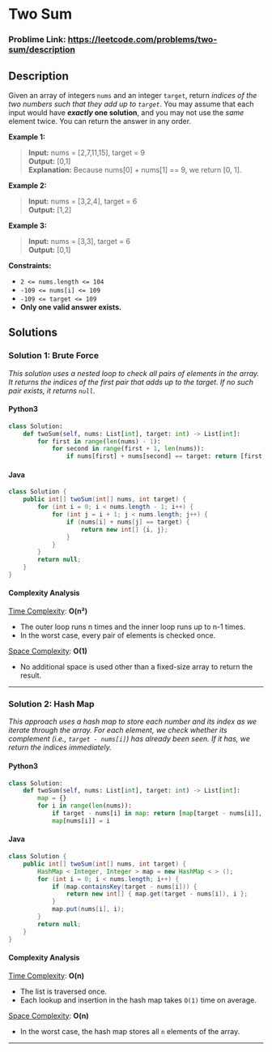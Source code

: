 # Two Sum

### Problime Link: https://leetcode.com/problems/two-sum/description

## Description

Given an array of integers `nums` and an integer `target`, return _indices of the two numbers such that they add up to `target`_.
You may assume that each input would have **_exactly_ one solution**, and you may not use the _same_ element twice.
You can return the answer in any order.

**Example 1:**

> **Input:** nums = [2,7,11,15], target = 9 <br> **Output:** [0,1] <br>**Explanation:** Because nums[0] + nums[1] == 9, we return [0, 1].

**Example 2:**

> **Input:** nums = [3,2,4], target = 6 <br> **Output:** [1,2]

**Example 3:**

> **Input:** nums = [3,3], target = 6 <br> **Output:** [0,1]

**Constraints:**

-   `2 <= nums.length <= 104`
-   `-109 <= nums[i] <= 109`
-   `-109 <= target <= 109`
-   **Only one valid answer exists.**

## Solutions

### Solution 1: Brute Force

_This solution uses a nested loop to check all pairs of elements in the array. It returns the indices of the first pair that adds up to the target. If no such pair exists, it returns `null`._

#### Python3

```python
class Solution:
    def twoSum(self, nums: List[int], target: int) -> List[int]:
        for first in range(len(nums) - 1):
            for second in range(first + 1, len(nums)):
                if nums[first] + nums[second] == target: return [first, second]
```

#### Java

```java
class Solution {
    public int[] twoSum(int[] nums, int target) {
        for (int i = 0; i < nums.length - 1; i++) {
            for (int j = i + 1; j < nums.length; j++) {
                if (nums[i] + nums[j] == target) {
                    return new int[] {i, j};
                }
            }
        }
        return null;
    }
}
```

#### Complexity Analysis

<u>Time Complexity</u>: **O(n²)**

-   The outer loop runs n times and the inner loop runs up to n-1 times.
-   In the worst case, every pair of elements is checked once.

<u>Space Complexity</u>: **O(1)**

-   No additional space is used other than a fixed-size array to return the result.

---

### Solution 2: Hash Map

_This approach uses a hash map to store each number and its index as we iterate through the array. For each element, we check whether its complement (i.e., `target - nums[i]`) has already been seen. If it has, we return the indices immediately._

#### Python3

```python
class Solution:
    def twoSum(self, nums: List[int], target: int) -> List[int]:
        map = {}
        for i in range(len(nums)):
            if target - nums[i] in map: return [map[target - nums[i]], i]
            map[nums[i]] = i
```

#### Java

```java
class Solution {
    public int[] twoSum(int[] nums, int target) {
        HashMap < Integer, Integer > map = new HashMap < > ();
        for (int i = 0; i < nums.length; i++) {
            if (map.containsKey(target - nums[i])) {
                return new int[] { map.get(target - nums[i]), i };
            }
            map.put(nums[i], i);
        }
        return null;
    }
}
```

#### Complexity Analysis

<u>Time Complexity</u>: **O(n)**

-   The list is traversed once.
-   Each lookup and insertion in the hash map takes `O(1)` time on average.

<u>Space Complexity</u>: **O(n)**

-   In the worst case, the hash map stores all `n` elements of the array.

---
